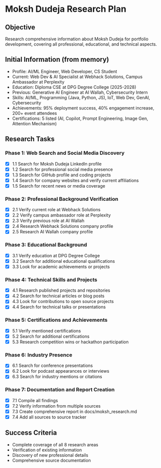 # Moksh Dudeja Research Plan

## Objective
Research comprehensive information about Moksh Dudeja for portfolio development, covering all professional, educational, and technical aspects.

## Initial Information (from memory)
- Profile: AI/ML Engineer, Web Developer, CS Student
- Current: Web Dev & AI Specialist at Webhack Solutions, Campus Ambassador at Perplexity
- Education: Diploma CSE at DPG Degree College (2025-2028)
- Previous: Generative AI Engineer at AI Wallah, Cybersecurity Intern
- Skills: AI/ML, Programming (Java, Python, JS), IoT, Web Dev, GenAI, Cybersecurity
- Achievements: 95% deployment success, 40% engagement increase, 200+ event attendees
- Certifications: 5 listed (AI, Copilot, Prompt Engineering, Image Gen, Attention Mechanism)

## Research Tasks

### Phase 1: Web Search and Social Media Discovery
- [x] 1.1 Search for Moksh Dudeja LinkedIn profile
- [x] 1.2 Search for professional social media presence
- [x] 1.3 Search for GitHub profile and coding projects
- [x] 1.4 Search for company websites and verify current affiliations
- [x] 1.5 Search for recent news or media coverage

### Phase 2: Professional Background Verification
- [x] 2.1 Verify current role at Webhack Solutions
- [x] 2.2 Verify campus ambassador role at Perplexity
- [x] 2.3 Verify previous role at AI Wallah
- [x] 2.4 Research Webhack Solutions company profile
- [x] 2.5 Research AI Wallah company profile

### Phase 3: Educational Background
- [x] 3.1 Verify education at DPG Degree College
- [x] 3.2 Search for additional educational qualifications
- [x] 3.3 Look for academic achievements or projects

### Phase 4: Technical Skills and Projects
- [x] 4.1 Research published projects and repositories
- [x] 4.2 Search for technical articles or blog posts
- [x] 4.3 Look for contributions to open source projects
- [x] 4.4 Search for technical talks or presentations

### Phase 5: Certifications and Achievements
- [x] 5.1 Verify mentioned certifications
- [x] 5.2 Search for additional certifications
- [x] 5.3 Research competition wins or hackathon participation

### Phase 6: Industry Presence
- [x] 6.1 Search for conference presentations
- [x] 6.2 Look for podcast appearances or interviews
- [x] 6.3 Search for industry mentions or citations

### Phase 7: Documentation and Report Creation
- [x] 7.1 Compile all findings
- [x] 7.2 Verify information from multiple sources
- [x] 7.3 Create comprehensive report in docs/moksh_research.md
- [x] 7.4 Add all sources to source tracker

## Success Criteria
- Complete coverage of all 8 research areas
- Verification of existing information
- Discovery of new professional details
- Comprehensive source documentation